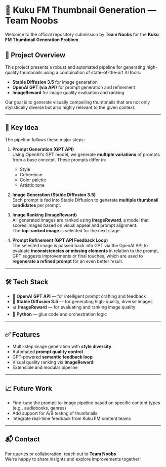 # 📸 Kuku FM Thumbnail Generation — Team Noobs

Welcome to the official repository submission by **Team Noobs** for the **Kuku FM Thumbnail Generation Problem**.

## 🚀 Project Overview

This project presents a robust and automated pipeline for generating high-quality thumbnails using a combination of state-of-the-art AI tools:

- **Stable Diffusion 3.5** for image generation  
- **OpenAI GPT (via API)** for prompt generation and refinement  
- **ImageReward** for image quality evaluation and ranking

Our goal is to generate visually compelling thumbnails that are not only stylistically diverse but also highly relevant to the given context.

---

## 🧠 Key Idea

The pipeline follows these major steps:

1. **Prompt Generation (GPT API)**  
   Using OpenAI's GPT model, we generate **multiple variations** of prompts from a base concept. These prompts differ in:
   - Style
   - Coherence
   - Color palette
   - Artistic tone

2. **Image Generation (Stable Diffusion 3.5)**  
   Each prompt is fed into Stable Diffusion to generate **multiple thumbnail candidates** per prompt.

3. **Image Ranking (ImageReward)**  
   All generated images are ranked using **ImageReward**, a model that scores images based on visual appeal and prompt alignment.  
   The **top-ranked image** is selected for the next stage.

4. **Prompt Refinement (GPT API Feedback Loop)**  
   The selected image is passed back into GPT via the OpenAI API to evaluate **inconsistencies or missing elements** in relation to the prompt.  
   GPT suggests improvements or final touches, which are used to **regenerate a refined prompt** for an even better result.

---

## 🛠️ Tech Stack

- 🧠 **OpenAI GPT API** — for intelligent prompt crafting and feedback
- 🎨 **Stable Diffusion 3.5** — for generating high-quality, diverse images
- 📊 **ImageReward** — for evaluating and ranking image quality
- 🐍 **Python** — glue code and orchestration logic

---

## ✅ Features

- Multi-step image generation with **style diversity**
- Automated **prompt quality control**
- GPT-powered **semantic feedback loop**
- Visual quality ranking via **ImageReward**
- Extensible and modular pipeline

---

## 📈 Future Work

- Fine-tune the prompt-to-image pipeline based on specific content types (e.g., audiobooks, genres)
- Add support for A/B testing of thumbnails
- Integrate real-time feedback from Kuku FM content teams

---

## 📬 Contact

For queries or collaboration, reach out to **Team Noobs**  
We're happy to share insights and explore improvements together!
